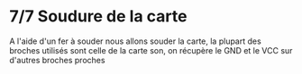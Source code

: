 # 7/7 Soudure de la carte
A l'aide d'un fer à souder nous allons souder la carte, la plupart des broches utilisés sont celle de la carte son,
on récupère le GND et le VCC sur d'autres broches proches